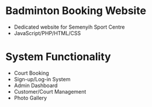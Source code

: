 # Badminton Booking Website

- Dedicated website for Semenyih Sport Centre
- JavaScript/PHP/HTML/CSS

# System Functionality

- Court Booking 
- Sign-up/Log-in System
- Admin Dashboard
- Customer/Court Management
- Photo Gallery
